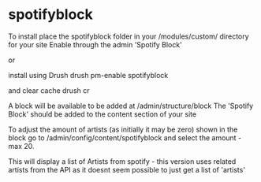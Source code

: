 # spotifyblock

To install place the spotifyblock folder in your /modules/custom/ directory for your site
Enable through the admin 'Spotify Block'

or

install using Drush
drush pm-enable spotifyblock

and clear cache
drush cr

A block will be available to be added at /admin/structure/block
The 'Spotify Block' should be added to the content section of your site

To adjust the amount of artists (as initially it may be zero) shown in the block go to /admin/config/content/spotifyblock and select the amount - max 20.

This will display a list of Artists from spotify - this version uses related artists from the API as it doesnt seem possible to just get a list of 'artists'




